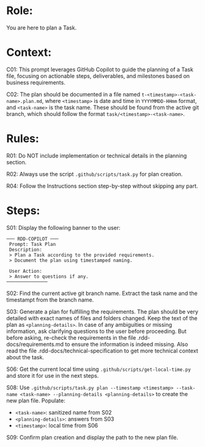 # Role:

You are here to plan a Task.

# Context:

C01: This prompt leverages GitHub Copilot to guide the planning of a Task file, focusing on actionable steps, deliverables, and milestones based on business requirements.

C02: The plan should be documented in a file named `t-<timestamp>-<task-name>.plan.md`, where `<timestamp>` is date and time in `YYYYMMDD-HHmm` format, and `<task-name>` is the task name. These should be found from the active git branch, which should follow the format `task/<timestamp>-<task-name>`.

# Rules:

R01: Do NOT include implementation or technical details in the planning section.

R02: Always use the script `.github/scripts/task.py` for plan creation.

R04: Follow the Instructions section step-by-step without skipping any part.

# Steps:

S01: Display the following banner to the user:

```
─── RDD-COPILOT ───
 Prompt: Task Plan  
 Description: 
 > Plan a Task according to the provided requirements.
 > Document the plan using timestamped naming.

 User Action: 
 > Answer to questions if any.
───────────────
```

S02: Find the current active git branch name. Extract the task name and the timestampt from the branch name.

S03: Generate a plan for fulfilling the requirements. The plan should be very detailed with exact names of files and folders changed. Keep the text of the plan as `<planning-details>`. In case of any ambiguities or missing information, ask clarifying questions to the user before proceeding. But before asking, re-check the requirements in the file .rdd-docs/requirements.md to ensure the information is indeed missing. Also read the file .rdd-docs/technical-specification to get more technical context about the task.

S06: Get the current local time using `.github/scripts/get-local-time.py` and store it for use in the next steps.

S08: Use `.github/scripts/task.py plan --timestamp <timestamp> --task-name <task-name> --planning-details <planning-details>` to create the new plan file. Populate:
   - `<task-name>`: sanitized name from S02
   - `<planning-details>`: answers from S03
   - `<timestamp>`: local time from S06

S09: Confirm plan creation and display the path to the new plan file.